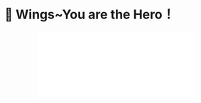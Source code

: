 # 🎼 Wings~You are the Hero！

<div style="text-align: center">
  <iframe
    frameborder="no"
    border="0"
    marginwidth="0"
    marginheight="0"
    width=355
    height=150
    src="//music.163.com/outchain/player?type=2&id=1315927375&auto=0"
  />
  <p style="text-align: center;">
    <a rel="nofollow" href="https://music.163.com/#/song?id=1315927375">网易云直达</a>
  </p>
</div>

---

> 愿你们梦想成真! 
> <name>Lionad_Guirotar</name>

> 吉他越玩越坚信，果然练琴和做题一样，不天天坚持练，是出不了成绩的啊，希望有一天也能弹会这首曲子[多多大笑]
> <name>静看时光过隙</name>

> 还记得在大学时听你在练这首歌，哈哈哈
> <name>茶茶-cc</name>